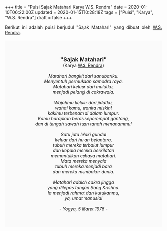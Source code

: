 +++
title = "Puisi Sajak Matahari Karya W.S. Rendra"
date = 2020-01-10T06:22:00Z
updated = 2020-01-15T10:28:18Z
tags = ["Puisi", "Karya", "W.S. Rendra"]
draft = false
+++

<div dir="ltr" style="text-align: left;" trbidi="on"><div style="text-align: justify;">Berikut ini adalah puisi berjudul "Sajak Matahari" yang dibuat oleh <a href="https://ensiklopedia.kemdikbud.go.id/sastra/artikel/Rendra" target="_blank">W.S. Rendra</a>.</div><br /><div style="background: #FAFAFA; font-size: 14px; height: auto; margin: 0 auto; padding: 50px; text-align: center; width: auto;"><span style="font-size: 18px;"><b>"Sajak Matahari"</b></span><br />(Karya <a href="https://www.sekata.web.id/tags/w.s.-rendra" target="_blank">W.S. Rendra</a>) <br /><br /><i>Matahari bangkit dari sanubariku.<br />Menyentuh permukaan samodra raya.<br />Matahari keluar dari mulutku,<br />menjadi pelangi di cakrawala.<br /><br />Wajahmu keluar dari jidatku,<br />wahai kamu, wanita miskin!<br />kakimu terbenam di dalam lumpur.<br />Kamu harapkan beras seperempat gantang,<br />dan di tengah sawah tuan tanah menanammu!<br /><br />Satu juta lelaki gundul<br />keluar dari hutan belantara,<br />tubuh mereka terbalut lumpur<br />dan kepala mereka berkilatan<br />memantulkan cahaya matahari.<br />Mata mereka menyala<br />tubuh mereka menjadi bara<br />dan mereka membakar dunia.<br /><br />Matahari adalah cakra jingga<br />yang dilepas tangan Sang Krishna.<br />Ia menjadi rahmat dan kutukanmu,<br />ya, umat manusia!<br /><br />- Yogya, 5 Maret 1976 -</i></div></div>
